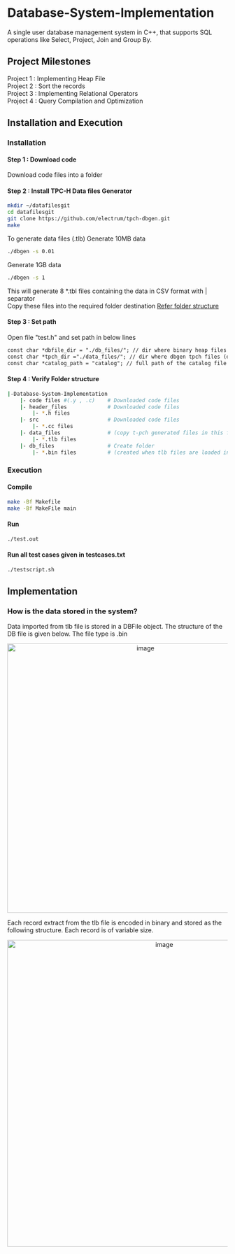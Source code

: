 # Database-System-Implementation
A single user database management system in C++, that supports SQL operations like Select, Project, Join and Group By.

## Project Milestones 
Project 1 : Implementing Heap File     
Project 2 : Sort the records     
Project 3 : Implementing Relational Operators      
Project 4 : Query Compilation and Optimization       

## Installation and Execution

### Installation 
#### Step 1 : Download code
Download code files into a folder 

#### Step 2 : Install TPC-H Data files Generator

```sh
mkdir ~/datafilesgit
cd datafilesgit 
git clone https://github.com/electrum/tpch-dbgen.git
make
```
To generate data files (.tlb)
Generate 10MB data
```sh
./dbgen -s 0.01
```
Generate 1GB data
```sh
./dbgen -s 1
```
This will generate 8 *.tbl files containing the data in CSV format with | separator      
Copy these files into the required folder destination [Refer folder structure](#folder-structure)

#### Step 3 : Set path
Open file "test.h" and set path in below lines 
```gcc
const char *dbfile_dir = "./db_files/"; // dir where binary heap files should be stored
const char *tpch_dir ="./data_files/"; // dir where dbgen tpch files (extension *.tbl) can be found
const char *catalog_path = "catalog"; // full path of the catalog file
```

#### Step 4 : Verify Folder structure 
```sh
|-Database-System-Implementation
    |- code files #(.y , .c)    # Downloaded code files 
    |- header_files             # Downloaded code files 
        |- *.h files
    |- src                      # Downloaded code files 
        |- *.cc files
    |- data_files               # (copy t-pch generated files in this folder)
        |- *.tlb files
    |- db_files                 # Create folder 
        |- *.bin files          # (created when tlb files are loaded into the system)
```

### Execution

#### Compile
```sh
make -Bf Makefile
make -Bf MakeFile main
```
#### Run 
```sh
./test.out
```

#### Run all test cases given in testcases.txt
```sh
./testscript.sh
```
## Implementation 

### How is the data stored in the system?
Data imported from tlb file is stored in a DBFile object. The structure of the DB file is given below. The file type is .bin

<div align="center">
<img width="616" alt="image" src="https://github.com/anisha-w/Database-System-Implementation/assets/36306448/ce5bc033-d8a0-4755-8120-a083e5307637">           
</div>

Each record extract from the tlb file is encoded in binary and stored as the following structure. Each record is of variable size. 
<div align="center">
<img width="702" alt="image" src="https://github.com/anisha-w/Database-System-Implementation/assets/36306448/e9de6845-dbaf-467c-8f80-25006ae9f324">
</div>

